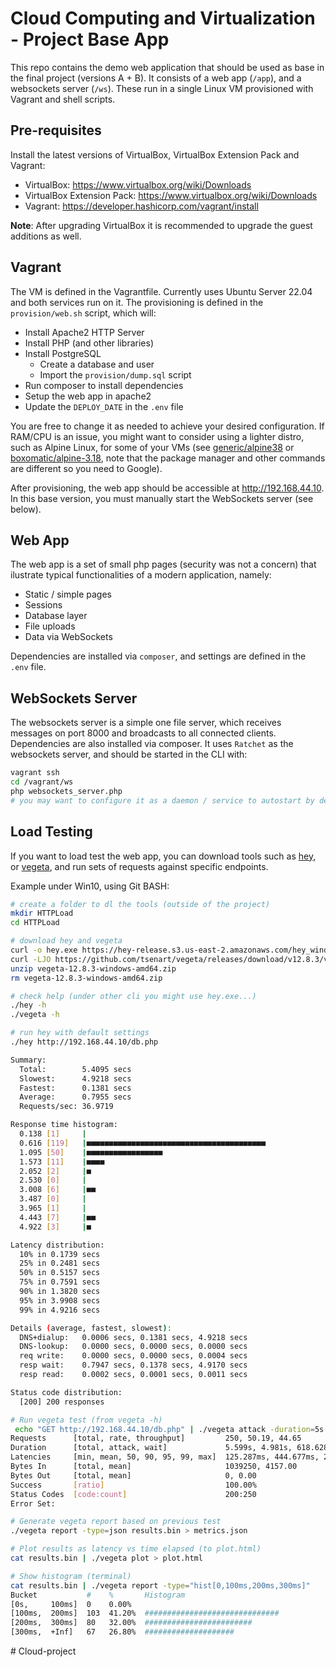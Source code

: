 # Cloud Computing and Virtualization - Project Base App

This repo contains the demo web application that should be used as base in the final project (versions A + B). It consists of a web app (`/app`), and a websockets server (`/ws`). These run in a single Linux VM provisioned with Vagrant and shell scripts.

## Pre-requisites
Install the latest versions of VirtualBox, VirtualBox Extension Pack and Vagrant:
* VirtualBox: https://www.virtualbox.org/wiki/Downloads
* VirtualBox Extension Pack: https://www.virtualbox.org/wiki/Downloads
* Vagrant:  https://developer.hashicorp.com/vagrant/install

**Note**: After upgrading VirtualBox it is recommended to upgrade the guest additions as well. 

## Vagrant
The VM is defined in the Vagrantfile. Currently uses Ubuntu Server 22.04 and both services run on it. The provisioning is defined in the `provision/web.sh` script, which will:
* Install Apache2 HTTP Server
* Install PHP (and other libraries)
* Install PostgreSQL
  * Create a database and user
  * Import the `provision/dump.sql` script
* Run composer to install dependencies
* Setup the web app in apache2
* Update the `DEPLOY_DATE` in the `.env` file

You are free to change it as needed to achieve your desired configuration. If RAM/CPU is an issue, you might want to consider using a lighter distro, such as Alpine Linux, for some of your VMs (see [generic/alpine38](https://app.vagrantup.com/generic/boxes/alpine38) or [boxomatic/alpine-3.18](https://app.vagrantup.com/boxomatic/boxes/alpine-3.18), note that the package manager and other commands are different so you need to Google).

After provisioning, the web app should be accessible at http://192.168.44.10. In this base version, you must manually start the WebSockets server (see below).

## Web App
The web app is a set of small php pages (security was not a concern) that ilustrate typical functionalities of a modern application, namely:
* Static / simple pages
* Sessions
* Database layer
* File uploads
* Data via WebSockets

Dependencies are installed via `composer`, and settings are defined in the `.env` file.

## WebSockets Server
The websockets server is a simple one file server, which receives messages on port 8000 and broadcasts to all connected clients. Dependencies are also installed via composer. It uses `Ratchet` as the websockets server, and should be started in the CLI with:
```bash
vagrant ssh
cd /vagrant/ws
php websockets_server.php
# you may want to configure it as a daemon / service to autostart by default
```

## Load Testing
If you want to load test the web app, you can download tools such as [hey](https://github.com/rakyll/hey), or [vegeta](https://github.com/tsenart/vegeta), and run sets of requests against specific endpoints.

Example under Win10, using Git BASH:
```bash
# create a folder to dl the tools (outside of the project)
mkdir HTTPLoad
cd HTTPLoad

# download hey and vegeta
curl -o hey.exe https://hey-release.s3.us-east-2.amazonaws.com/hey_windows_amd64
curl -LJO https://github.com/tsenart/vegeta/releases/download/v12.8.3/vegeta-12.8.3-windows-amd64.zip
unzip vegeta-12.8.3-windows-amd64.zip
rm vegeta-12.8.3-windows-amd64.zip

# check help (under other cli you might use hey.exe...)
./hey -h
./vegeta -h

# run hey with default settings
./hey http://192.168.44.10/db.php

Summary:
  Total:        5.4095 secs
  Slowest:      4.9218 secs
  Fastest:      0.1381 secs
  Average:      0.7955 secs
  Requests/sec: 36.9719

Response time histogram:
  0.138 [1]     |
  0.616 [119]   |■■■■■■■■■■■■■■■■■■■■■■■■■■■■■■■■■■■■■■■■
  1.095 [50]    |■■■■■■■■■■■■■■■■■
  1.573 [11]    |■■■■
  2.052 [2]     |■
  2.530 [0]     |
  3.008 [6]     |■■
  3.487 [0]     |
  3.965 [1]     |
  4.443 [7]     |■■
  4.922 [3]     |■

Latency distribution:
  10% in 0.1739 secs
  25% in 0.2481 secs
  50% in 0.5157 secs
  75% in 0.7591 secs
  90% in 1.3820 secs
  95% in 3.9908 secs
  99% in 4.9216 secs

Details (average, fastest, slowest):
  DNS+dialup:   0.0006 secs, 0.1381 secs, 4.9218 secs
  DNS-lookup:   0.0000 secs, 0.0000 secs, 0.0000 secs
  req write:    0.0000 secs, 0.0000 secs, 0.0004 secs
  resp wait:    0.7947 secs, 0.1378 secs, 4.9170 secs
  resp read:    0.0002 secs, 0.0001 secs, 0.0011 secs

Status code distribution:
  [200] 200 responses

# Run vegeta test (from vegeta -h)
 echo "GET http://192.168.44.10/db.php" | ./vegeta attack -duration=5s | tee results.bin | ./vegeta report
Requests      [total, rate, throughput]         250, 50.19, 44.65
Duration      [total, attack, wait]             5.599s, 4.981s, 618.628ms
Latencies     [min, mean, 50, 90, 95, 99, max]  125.287ms, 444.677ms, 213.447ms, 1.186s, 2.453s, 3.427s, 3.466s
Bytes In      [total, mean]                     1039250, 4157.00
Bytes Out     [total, mean]                     0, 0.00
Success       [ratio]                           100.00%
Status Codes  [code:count]                      200:250
Error Set:

# Generate vegeta report based on previous test
./vegeta report -type=json results.bin > metrics.json

# Plot results as latency vs time elapsed (to plot.html)
cat results.bin | ./vegeta plot > plot.html

# Show histogram (terminal)
cat results.bin | ./vegeta report -type="hist[0,100ms,200ms,300ms]"
Bucket           #    %       Histogram
[0s,     100ms]  0    0.00%
[100ms,  200ms]  103  41.20%  ##############################
[200ms,  300ms]  80   32.00%  ########################
[300ms,  +Inf]   67   26.80%  ####################
```
#   C l o u d - p r o j e c t  
 